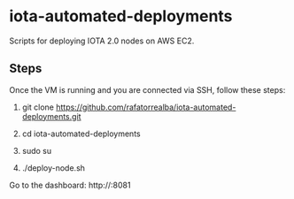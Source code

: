 # iota-automated-deployments
Scripts for deploying IOTA 2.0 nodes on AWS EC2.

## Steps
Once the VM is running and you are connected via SSH, follow these steps:

1. git clone https://github.com/rafatorrealba/iota-automated-deployments.git

2. cd iota-automated-deployments

3. sudo su

4. ./deploy-node.sh

Go to the dashboard: http://<your-VM-ip>:8081
